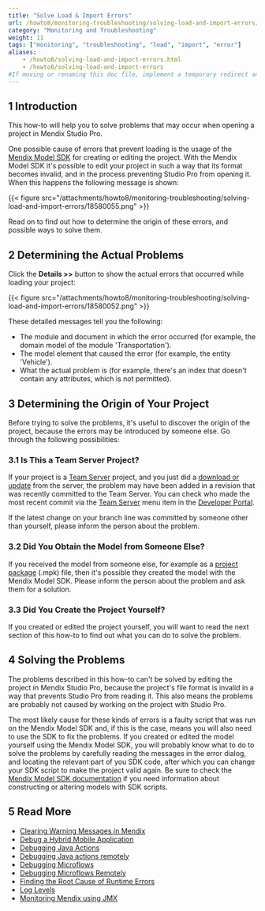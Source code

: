 ```yaml
---
title: "Solve Load & Import Errors"
url: /howto8/monitoring-troubleshooting/solving-load-and-import-errors/
category: "Monitoring and Troubleshooting"
weight: 11
tags: ["monitoring", "troubleshooting", "load", "import", "error"]
aliases:
    - /howto8/solving-load-and-import-errors.html
    - /howto8/solving-load-and-import-errors
#If moving or renaming this doc file, implement a temporary redirect and let the respective team know they should update the URL in the product. See Mapping to Products for more details.
---
```


## 1 Introduction

This how-to will help you to solve problems that may occur when opening a project in Mendix Studio Pro.

One possible cause of errors that prevent loading is the usage of the [Mendix Model SDK](/apidocs-mxsdk/mxsdk/) for creating or editing the project. With the Mendix Model SDK it's possible to edit your project in such a way that its format becomes invalid, and in the process preventing Studio Pro from opening it. When this happens the following message is shown:

{{< figure src="/attachments/howto8/monitoring-troubleshooting/solving-load-and-import-errors/18580055.png" >}}

Read on to find out how to determine the origin of these errors, and possible ways to solve them.

## 2 Determining the Actual Problems

Click the **Details >>** button to show the actual errors that occurred while loading your project:

{{< figure src="/attachments/howto8/monitoring-troubleshooting/solving-load-and-import-errors/18580052.png" >}}

These detailed messages tell you the following:

* The module and document in which the error occurred (for example, the domain model of the module 'Transportation').
* The model element that caused the error (for example, the entity 'Vehicle').
* What the actual problem is (for example, there's an index that doesn't contain any attributes, which is not permitted).

## 3 Determining the Origin of Your Project

Before trying to solve the problems, it's useful to discover the origin of the project, because the errors may be introduced by someone else. Go through the following possibilities:

### 3.1 Is This a Team Server Project?

If your project is a [Team Server](/developerportal/collaborate/team-server/) project, and you just did a [download or update](/refguide8/using-version-control-in-studio-pro/) from the server, the problem may have been added in a revision that was recently committed to the Team Server. You can check who made the most recent commit via the [Team Server](/developerportal/collaborate/team-server/) menu item in the [Developer Portal](https://sprintr.home.mendix.com).

If the latest change on your branch line was committed by someone other than yourself, please inform the person about the problem.

### 3.2 Did You Obtain the Model from Someone Else?

If you received the model from someone else, for example as a [project package](/howto8/integration/importing-and-exporting-objects/) (.mpk) file, then it's possible they created the model with the Mendix Model SDK. Please inform the person about the problem and ask them for a solution.

### 3.3 Did You Create the Project Yourself?

If you created or edited the project yourself, you will want to read the next section of this how-to to find out what you can do to solve the problem.

## 4 Solving the Problems

The problems described in this how-to can't be solved by editing the project in Mendix Studio Pro, because the project's file format is invalid in a way that prevents Studio Pro from reading it. This also means the problems are probably not caused by working on the project with Studio Pro.

The most likely cause for these kinds of errors is a faulty script that was run on the Mendix Model SDK and, if this is the case, means you will also need to use the SDK to fix the problems. If you created or edited the model yourself using the Mendix Model SDK, you will probably know what to do to solve the problems by carefully reading the messages in the error dialog, and locating the relevant part of you SDK code, after which you can change your SDK script to make the project valid again. Be sure to check the [Mendix Model SDK documentation](/apidocs-mxsdk/mxsdk/) if you need information about constructing or altering models with SDK scripts.

## 5 Read More

* [Clearing Warning Messages in Mendix](/howto8/monitoring-troubleshooting/clear-warning-messages/)
* [Debug a Hybrid Mobile Application](/howto8/monitoring-troubleshooting/debug-a-hybrid-mobile-application/)
* [Debugging Java Actions](/howto8/monitoring-troubleshooting/debug-java-actions/)
* [Debugging Java actions remotely](/howto8/monitoring-troubleshooting/debug-java-actions-remotely/)
* [Debugging Microflows](/howto8/monitoring-troubleshooting/debug-microflows/)
* [Debugging Microflows Remotely](/howto8/monitoring-troubleshooting/debug-microflows-remotely/)
* [Finding the Root Cause of Runtime Errors](/howto8/monitoring-troubleshooting/finding-the-root-cause-of-runtime-errors/)
* [Log Levels](/howto8/monitoring-troubleshooting/log-levels/)
* [Monitoring Mendix using JMX](/howto8/monitoring-troubleshooting/monitoring-mendix-using-jmx/)
